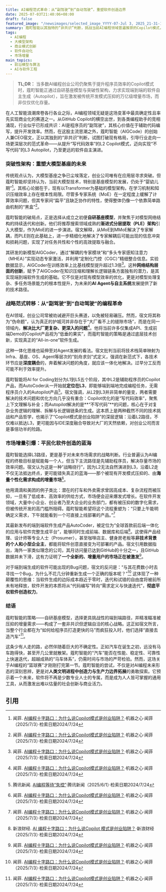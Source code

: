 ```yaml
---
title: AI编程范式革命：从“副驾驶”到“自动驾驶”，重塑软件创造边界
date: 2025-07-03T21:40:06+08:00
draft: false
featured_image: "/newsimages/selected_image_YYYY-07-Jul 3, 2025_21-31-14-293.jpg"
summary: 蔻町智能以其独特的“非共识”判断，挑战当前AI编程领域普遍推崇的Copilot模式，认为其是创业陷阱。该公司通过自研基座模型（PLE架构创新）和专注于端到端软件生成（Autopilot），旨在颠覆传统开发流程，赋能非技术用户，并激发被压抑的海量个性化软件需求，从而开辟一个数倍于现有规模的增量市场，预示着软件创造的未来将彻底平权。
tags: 
  - AI编程
  - 大模型架构
  - 商业模式创新
  - 软件自动化
  - 市场增量
main_topics: 
  - 前沿模型与算法
  - AI与软件工程
---
```


> **TL;DR：** 当多数AI编程创业公司仍聚焦于提升程序员效率的Copilot模式时，蔻町智能正通过自研基座模型与突破性架构，力求实现端到端的软件自主生成（Autopilot），旨在激发被传统开发模式压抑的万亿级增量市场，而非仅仅优化存量。

在人工智能浪潮席卷各行各业之际，AI编程领域无疑是这场变革中最具确定性且率先实现商业化的赛道之一。从GitHub Copilot的横空出世，到各类编程助手的竞相涌现，行业似乎已形成共识：AI是程序员的“副驾驶”，其核心价值在于辅助代码编写，提升开发效率。然而，在这股主流思潮之外，蔻町智能（AIGCode）的创始人兼CEO宿文，正以其独到的“非共识”判断，试图打破现有格局，引导行业走向一场更深层次的范式革命——从提升“写代码效率”的L2 Copilot模式，迈向实现“不写代码”的L3 Autopilot，乃至更远的软件自主演进。

### 突破性架构：重塑大模型基座的未来

传统观点认为，大模型基座之争已尘埃落定，创业公司唯有在应用层寻求突破。但蔻町智能却坚持认为，当前大模型技术，特别是基座模型的发展，仍处于“婴幼儿期”[^1]。其核心论据在于，现有以Transformer为基础的模型架构，在学习机制和知识压缩效率上存在根本性局限。尽管多专家系统（MoE）在一定程度上缓解了计算效率问题，但其专家间“扁平”且缺乏协作的特性，使得整体仍像一个依靠简单路由机制的“黑盒”[^1]。

蔻町智能的破局点，正是选择从成立之初便**自研基座模型**，并聚焦于对模型网络结构的持续迭代和创新。他们将推荐搜索领域成熟的**渐进式分层提取（PLE）架构**引入大模型，作为MoE的进一步演进。宿文解释，从MoE到MMoE解决了专家解耦，而PLE则在此基础上，进一步精细化地解决了专家解耦后可能出现的信息冲突和损耗问题，实现了对任务共性和个性的高效提取与融合。

其研发的新模型AIGCoder，通过“解耦的专家模块”和“多头专家感知注意力（MHEA）”实现动态专家激活，并利用“定制化门控（CGC）”精细整合信息。实验数据显示，AIGCoder在训练效率上比基线模型提升超过1.3倍[^1]。这种**网络结构层面的创新**，赋予了AIGCoder在知识压缩和理解长逻辑链条方面独有的潜力，是其实现端到端软件生成的基础。它不仅是对现有模型效率的优化，更是对模型处理复杂、多任务场景能力的根本性提升，为未来的**AI Agent与自主系统**发展提供了新的技术路径。

### 战略范式转移：从“副驾驶”到“自动驾驶”的编程革命

在AI领域，创业公司常被劝诫避开巨头赛道，以免被轻易碾压。然而，宿文将其称为“伪命题”，认为真正的护城河并非存在于“大厂看不上的缝隙市场”，而是在同一领域内，**解决比大厂更复杂、更深入的问题**[^1]。他将当前许多仅集成API、生成前端Demo的Copilot产品视为“低垂的果实”，而蔻町智能的策略是通过底层技术创新，实现真正的“All-in-one”软件生成。

这种一体化思维也延伸至对Agent发展的看法。宿文批判当前将技术栈简单映射为Infra、基座、OS、Agent等层次的“刻舟求剑”式定义，强调在新范式下，各技术环节应是**深度耦合**的，奔着解决问题的角度，就应该一体化地解决。过早分工反而可能不利于效率提升。

蔻町智能将AI for Coding划分为L1到L5五个阶段，其中L2是辅助程序员的Copilot产品，而AutoCoder从一开始就**定位在L3**，即能够端到端地完成编程任务，无需程序员介入的Autopilot产品[^2]。宿文强调，从L2到L3并非简单的量变，两者需要解决的技术问题和优化方向几乎没有重合：Copilot优化的是“写代码效率”，聚焦上下文理解与补全；而Autopilot解决的是**“不写代码”**的问题，核心在于对复杂业务逻辑的理解、拆解与长逻辑链条的生成。这本质上是两种截然不同的技术挑战和产品哲学，也揭示了“Copilot模式是创业陷阱”的深层逻辑：沿着L2路径，不仅难以抵达L3，更可能因与IDE深度融合导致对大厂的天然依赖，对创业公司而言是事倍功半的险路。

### 市场增量引爆：平民化软件创造的蓝海

蔻町智能选择L3路径，更是基于对未来市场需求的战略判断。行业普遍认为AI编程的终极目标是赋能每一个人，但当下主流路径是先辅助程序员，解决存量市场的效率问题。宿文认为这是一种“战略绕行”，因为L2无法自然演进到L3，沿着L2走不仅无法抵达终点，更可能错失真正的蓝海——那个被现有开发模式压抑的、由**海量个性化需求构成的增量市场**[^1]。

他用滴滴和美团的例子类比：潜在的打车和外卖需求曾因高成本、复杂流程而被压抑，一旦有了低成本、高效率的供给方式，市场便会迎来爆发式增长。在软件开发领域，大量中小企业、创业者乃至大企业的业务部门，都有被压抑的数字化需求，但被传统开发的高门槛所阻碍。蔻町智能希望将这个流程重塑为：“只要上午能明确定义需求，下午就能看到一个可直接上线部署的产品。”[^1]

其最新发布的端到端软件生成产品AutoCoder，被定位为“全球首款前后端一体化的应用与软件完整生成平台”，能够同时生成前端、数据库和后端[^3]。这使得产品经理、设计师等专业人士（Prosumer），甚至咖啡店主、健身房老板等**非技术背景的个人和小型企业主**，都能将软件创意直接变为可部署的产品。宿文引用数据指出，海外一家类似理念的公司，其月访问量已达到GitHub的十分之一，且GitHub数据并未下滑，这有力证明了**一个全新的、增量用户的市场正在被激发**[^1]。

对于端到端生成的软件可能出现的Bug问题，宿文的反问是：“与其花费数小时去寻找一个Bug，为什么不花几分钟重新生成一个正确的版本呢？”[^1] 这体现了一种颠覆性的思维：当软件生成的边际成本趋近于零时，迭代和试错的自由度将被前所未有地释放，软件开发的本质将从“代码编写”转向“需求定义与快速迭代”，**彻底平权软件创造权力**。

### 结语

蔻町智能的策略——自研基座模型，选择更具挑战性的端到端路径，并精准瞄准被压抑的增量需求——构成了一套非共识但逻辑自洽的核心战略。这正如宿文所言，当整个行业都在为“如何给程序员打造更快的马”而疯狂投入时，他们选择“直接去造汽车”[^1]。

这条少有人走的路，必然伴随着巨大的不确定性。正如汽车在诞生之初，远没有马车跑得快，甚至开几公里就散架。蔻町智能的“汽车”能否在性能、稳定性、可靠性上快速迭代，超越成熟的“马车体系”，仍需时间与市场的严苛检验。然而，这场关于AI编程的“篮球赛”才刚刚打完第一节。蔻町智能的尝试，不仅是对AI编程未来形态的深刻思辨，更是对**人类文明进程中创造力与生产力边界拓展**的勇敢探索。它预示着一个未来，软件将不再是少数专业人士的专属，而是成为人人皆可掌握的通用工具，从而激发出难以估量的社会创新与商业活力。

## 引用
[^1]: 闻菲. [AI编程十字路口：为什么说Copilot模式是创业陷阱？](https://m.36kr.com/p/3362946080851977)·机器之心·闻菲（2025/7/3）·检索日期2024/7/24
[^2]: 腾讯新闻. [AI编程等待“失控”](https://news.qq.com/rain/a/20250601A03QHO00)·腾讯新闻（2025/6/1）·检索日期2024/7/24
[^3]: 新浪财经. [AI 编程十字路口：为什么说Copilot 模式是创业陷阱？](https://finance.sina.com.cn/stock/t/2025-07-03/doc-infeevph1494886.shtml)·新浪财经（2025/7/3）·检索日期2024/7/24
